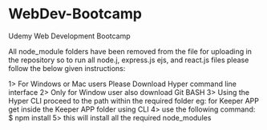 # WebDev-Bootcamp
Udemy  Web Development Bootcamp 


All node_module folders have been removed from the file 
for uploading in the repository so to run all node.j, express.js 
ejs, and react.js files please follow the below given instructions:

1> For Windows or Mac users Please Download  Hyper command line interface
2> Only for Window user also download Git BASH
3> Using the Hyper CLI proceed to the path within the required folder
  eg: for Keeper APP get inside the Keeper APP folder using CLI
4> use the following command: $ npm install
5> this will install all the required node_modules
